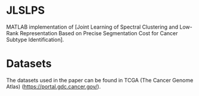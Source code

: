 # JLSLPS
MATLAB implementation of [Joint Learning of Spectral Clustering and Low-Rank Representation Based on Precise Segmentation Cost for Cancer Subtype Identification].
# Datasets
The datasets used in the paper can be found in TCGA (The Cancer Genome Atlas) (https://portal.gdc.cancer.gov/).


